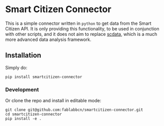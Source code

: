 # Smart Citizen Connector

This is a simple connector written in `python` to get data from the Smart Citizen API. It is only providing this functionality, to be used in conjunction with other scripts, and it does not aim to replace [scdata](https://github.com/fablabbcn/smartcitizen-data), which is a much more advanced data analysis framework.

## Installation

Simply do:

```
pip install smartcitizen-connector
```

### Development

Or clone the repo and install in editable mode:

```
git clone git@github.com:fablabbcn/smartcitizen-connector.git
cd smartcitizen-connector
pip install -e .
```
